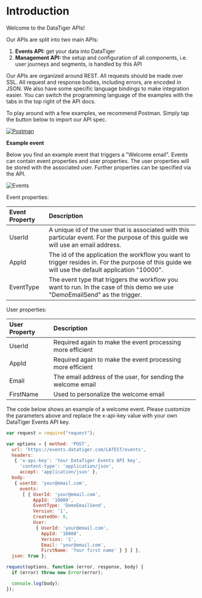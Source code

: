 # Introduction 
Welcome to the DataTiger APIs! 

Our APIs are split into two main APIs:

1. **Events API:** get your data into DataTiger
2. **Management API:** the setup and configuration of all components, i.e. user journeys and segments, is handled by this API

    
Our APIs are organized around REST. All requests should be made over SSL. All request and response bodies, including errors, are encoded in JSON. We also have some specific language bindings to make integration easier. You can switch the programming language of the examples with the tabs in the top right of the API docs.

To play around with a few examples, we recommend Postman. Simply tap the button below to import our API spec.

[![Postman](https://run.pstmn.io/button.svg)](https://github.com/DataTigerGitHub/API-Docs-and-Code/blob/master/web/postman.md)


**Example event**

Below you find an example event that triggers a "Welcome email". Events can contain event properties and user properties. The user properties will be stored with the associated user. Further properties can be specified via the API.

![Events](https://raw.githubusercontent.com/DataTigerGitHub/API-Docs-and-Code/master/web/DataTigerEvents.png)

Event properties:

| Event Property        | Description |
|:------------- |:-------------|
| UserId     | A unique id of the user that is associated with this particular event. For the purpose of this guide we will use an email address. |
| AppId      | The id of the application the workflow you want to trigger resides in. For the purpose of this guide we will use the default application "10000".   |
| EventType | The event type that triggers the workflow you want to run. In the case of this demo we use "DemoEmailSend" as the trigger. |


User properties:

| User Property        | Description |
|:------------- |:-------------|
| UserId | Required again to make the event processing more efficient      |
| AppId | Required again to make the event processing more efficient     |
| Email | The email address of the user, for sending the welcome email  |
| FirstName | Used to personalize the welcome email      |




The code below shows an example of a welcome event. Please customize the parameters above and replace the x-api-key value with your own DataTiger Events API key. 

```js
var request = require("request");

var options = { method: 'POST',
  url: 'https://events.datatiger.com/LATEST/events',
  headers: 
   { 'x-api-key': 'Your DataTiger Events API key',
     'content-type': 'application/json',
     accept: 'application/json' },
  body: 
   { userId: 'your@email.com',
     events: 
      [ { UserId: 'your@email.com',
          AppId: '10000',
          EventType: 'DemoEmailSend',
          Version: '1',
          CreatedOn: 0,
          User: 
           { UserId: 'your@email.com',
             AppId: '10000',
             Version: '1',
             Email: 'your@email.com',
             FirstName: 'Your first name' } } ] },
  json: true };

request(options, function (error, response, body) {
  if (error) throw new Error(error);

  console.log(body);
});
```
